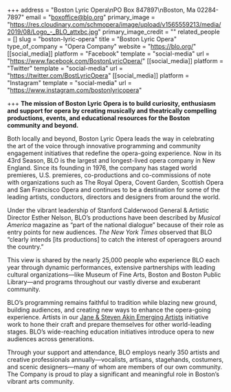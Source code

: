 +++
address = "Boston Lyric Opera\nPO Box 847897\nBoston, Ma 02284-7897"
email = "boxoffice@blo.org"
primary_image = "https://res.cloudinary.com/schmopera/image/upload/v1565559213/media/2019/08/Logo_-_BLO_attxbc.jpg"
primary_image_credit = ""
related_people = []
slug = "boston-lyric-opera"
title = "Boston Lyric Opera"
type_of_company = "Opera Company"
website = "https://blo.org/"
[[social_media]]
platform = "Facebook"
template = "social-media"
url = "https://www.facebook.com/BostonLyricOpera/"
[[social_media]]
platform = "Twitter"
template = "social-media"
url = "https://twitter.com/BostLyricOpera"
[[social_media]]
platform = "Instagram"
template = "social-media"
url = "https://www.instagram.com/bostonlyricopera"

+++
**The mission of Boston Lyric Opera is to build curiosity, enthusiasm and support for opera by creating musically and theatrically compelling productions, events, and educational resources for the Boston community and beyond.**

Both locally and beyond, Boston Lyric Opera leads the way in celebrating the art of the voice through innovative programming and community engagement initiatives that redefine the opera-going experience. Now in its 43rd Season, BLO is the largest and longest-lived opera company in New England. Since its founding in 1976, the company has staged world premieres, U.S. premieres, co-productions and co-commissions of note with organizations such as The Royal Opera, Covent Garden, Scottish Opera and San Francisco Opera and continues to be a destination for some of the leading artists, conductors, directors and designers from around the world.

Under the vibrant leadership of Stanford Calderwood General & Artistic Director Esther Nelson, BLO’s productions have been described by _Musical America_ magazine as “part of the national dialogue” because of their role as entry points for new audiences. _The New York Times_ observed that BLO “clearly intends \[its productions\] to catch the interest of operagoers around the country.”

This view is shared by the nearly 25,000 people who experience BLO each year through dynamic performances, extensive partnerships with leading cultural organizations—like Museum of Fine Arts, Boston and Boston Public Library—and programs throughout our vastly diverse and exuberant community.

BLO’s programming remains faithful to tradition while blazing new ground, building audiences, and creating new ways to enhance the opera-going experience. Artists in our [Jane & Steven Akin Emerging Artists](https://blo.org/emerging-artists/) initiative work to hone their craft and prepare themselves for other world-leading stages. BLO’s wide-reaching education initiatives introduce opera to new audiences across generations.

Through your support and attendance, BLO employs nearly 350 artists and creative professionals annually—vocalists, artisans, stagehands, costumers, and scenic designers—many of whom are members of our own community. The Company is proud to play a significant and meaningful role in Boston’s vibrant arts community.